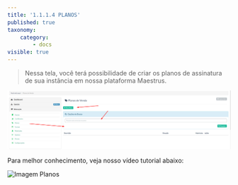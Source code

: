 ```yaml
---
title: '1.1.1.4 PLANOS'
published: true
taxonomy:
    category:
        - docs
visible: true
---
```


> Nessa tela, você terá possibilidade de criar os planos de assinatura de sua instância em nossa plataforma Maestrus.

![Imagem Planos](planos.png)

Para melhor conhecimento, veja nosso vídeo tutorial abaixo:

![Imagem Planos](https://www.youtube.com/watch?v=BxMgoS--guk)